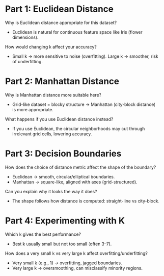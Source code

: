 
# Part 1: Euclidean Distance
Why is Euclidean distance appropriate for this dataset?
- Euclidean is natural for continuous feature space like Iris (flower dimensions).

How would changing k affect your accuracy?
- Small k → more sensitive to noise (overfitting). Large k → smoother, risk of underfitting.

# Part 2: Manhattan Distance
Why is Manhattan distance more suitable here?
- Grid-like dataset = blocky structure → Manhattan (city-block distance) is more appropriate.

What happens if you use Euclidean distance instead?
- If you use Euclidean, the circular neighborhoods may cut through irrelevant grid cells, lowering accuracy.

# Part 3: Decision Boundaries
How does the choice of distance metric affect the shape of the boundary?
- Euclidean → smooth, circular/elliptical boundaries.
- Manhattan → square-like, aligned with axes (grid-structured).

Can you explain why it looks the way it does?
- The shape follows how distance is computed: straight-line vs city-block.

# Part 4: Experimenting with K
Which k gives the best performance?
- Best k usually small but not too small (often 3–7).

How does a very small k vs very large k affect overfitting/underfitting?
- Very small k (e.g., 1) → overfitting, jagged boundaries.
- Very large k → oversmoothing, can misclassify minority regions.